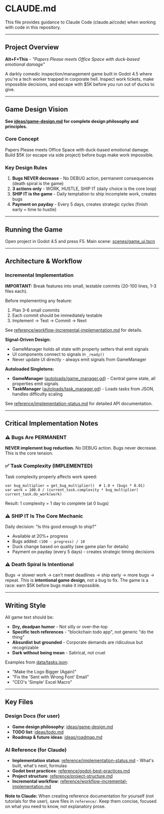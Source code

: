# CLAUDE.md

This file provides guidance to Claude Code (claude.ai/code) when working with code in this repository.

---

## Project Overview

**Alt+F+This** - *"Papers Please meets Office Space with duck-based emotional damage"*

A darkly comedic inspection/management game built in Godot 4.5 where you're a tech worker trapped in corporate hell. Inspect work tickets, make impossible decisions, and escape with $5K before you run out of ducks to give.

---

## Game Design Vision

**See [ideas/game-design.md](ideas/game-design.md) for complete design philosophy and principles.**

### Core Concept
Papers Please meets Office Space with duck-based emotional damage. Build $5K (or escape via side project) before bugs make work impossible.

### Key Design Rules
1. **Bugs NEVER decrease** - No DEBUG action, permanent consequences (death spiral is the game)
2. **3 actions only** - WORK, HUSTLE, SHIP IT (daily choice is the core loop)
3. **SHIP IT is the game** - Daily temptation to ship incomplete work, creates bugs
4. **Payment on payday** - Every 5 days, creates strategic cycles (finish early = time to hustle)

---

## Running the Game

Open project in Godot 4.5 and press F5. Main scene: [scenes/game_ui.tscn](scenes/game_ui.tscn)

---

## Architecture & Workflow

### Incremental Implementation

**IMPORTANT:** Break features into small, testable commits (20-100 lines, 1-3 files each).

Before implementing any feature:
1. Plan 3-6 small commits
2. Each commit should be immediately testable
3. Implement → Test → Commit → Next

See [reference/workflow-incremental-implementation.md](reference/workflow-incremental-implementation.md) for details.

**Signal-Driven Design:**
- GameManager holds all state with property setters that emit signals
- UI components connect to signals in `_ready()`
- Never update UI directly - always emit signals from GameManager

**Autoloaded Singletons:**
- **GameManager** ([autoloads/game_manager.gd](autoloads/game_manager.gd)) - Central game state, all properties emit signals
- **TaskManager** ([autoloads/task_manager.gd](autoloads/task_manager.gd)) - Loads tasks from JSON, handles difficulty scaling

See [reference/implementation-status.md](reference/implementation-status.md) for detailed API documentation.

---

## Critical Implementation Notes

### ⚠️ Bugs Are PERMANENT
**NEVER implement bug reduction.** No DEBUG action. Bugs never decrease. This is the core tension.

### ✅ Task Complexity (IMPLEMENTED)
Task complexity properly affects work speed:
```gdscript
var bug_multiplier = get_bug_multiplier()  # 1.0 + (bugs * 0.01)
var work = 100.0 / (current_task.complexity * bug_multiplier)
current_task.do_work(work)
```
Result: 1 complexity = 1 day to complete (at 0 bugs)

### ⚠️ SHIP IT Is The Core Mechanic
Daily decision: "Is this good enough to ship?"
- Available at 20%+ progress
- Bugs added: `(100 - progress) / 10`
- Duck change based on quality (see game plan for details)
- Payment on payday (every 5 days) - creates strategic timing decisions

### ⚠️ Death Spiral Is Intentional
Bugs → slower work → can't meet deadlines → ship early → more bugs → repeat. This is **intentional game design**, not a bug to fix. The game is a race: earn $5K before bugs make it impossible.

---

## Writing Style

All game text should be:
- **Dry, deadpan humor** - Not silly or over-the-top
- **Specific tech references** - "blockchain todo app", not generic "do the thing"
- **Absurdist but grounded** - Corporate demands are ridiculous but recognizable
- **Dark without being mean** - Satirical, not cruel

Examples from [data/tasks.json](data/tasks.json):
- "Make the Logo Bigger (Again)"
- "Fix the 'Sent with Wrong Font' Email"
- "CEO's 'Simple' Excel Macro"

---

## Key Files

### Design Docs (for user)
- **Game design philosophy**: [ideas/game-design.md](ideas/game-design.md)
- **TODO list**: [ideas/todo.md](ideas/todo.md)
- **Roadmap & future ideas**: [ideas/roadmap.md](ideas/roadmap.md)

### AI Reference (for Claude)
- **Implementation status**: [reference/implementation-status.md](reference/implementation-status.md) - What's built, what's next, formulas
- **Godot best practices**: [reference/godot-best-practices.md](reference/godot-best-practices.md)
- **Project structure**: [reference/project-structure.md](reference/project-structure.md)
- **Incremental workflow**: [reference/workflow-incremental-implementation.md](reference/workflow-incremental-implementation.md)

**Note to Claude:** When creating reference documentation for yourself (not tutorials for the user), save files in `reference/`. Keep them concise, focused on what you need to know, not explanatory prose.
